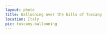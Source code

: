 ```yaml
---
layout: photo
title: Ballooning over the hills of Tuscany
location: Italy
pic: tuscany-ballooning
---
```

